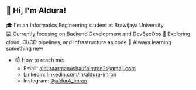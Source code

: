 ## 👋 Hi, I'm Aldura!
🎓 I'm an Informatics Engineering student at Brawijaya University  
💻 Currently focusing on Backend Development and DevSecOps 
🚀 Exploring cloud, CI/CD pipelines, and infrastructure as code
🌱 Always learning something new
- 📫 How to reach me:  
  - Email: alduraarmanushaufaimron2@gmail.com  
  - LinkedIn: [linkedin.com/in/aldura-imron](https://www.linkedin.com/in/aldura-imron)
  - Instagram: [@aldur4_imron](https://www.instagram.com/aldur4_imron)  

